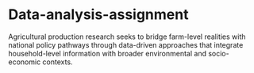 # Data-analysis-assignment
Agricultural production research seeks to bridge farm-level realities with national policy pathways through data-driven approaches that integrate household-level information with broader environmental and socio-economic contexts.
